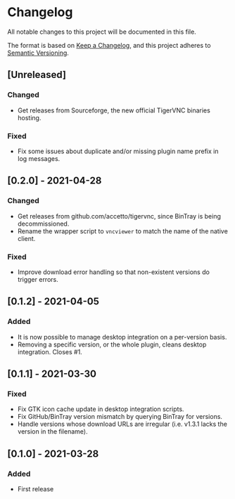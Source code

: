 # Changelog

All notable changes to this project will be documented in this file.

The format is based on [Keep a Changelog](https://keepachangelog.com/en/1.0.0/),
and this project adheres to [Semantic Versioning](https://semver.org/spec/v2.0.0.html).

## [Unreleased]

### Changed

* Get releases from Sourceforge, the new official TigerVNC binaries
  hosting.

### Fixed

* Fix some issues about duplicate and/or missing plugin name prefix in
  log messages.

## [0.2.0] - 2021-04-28

### Changed

* Get releases from github.com/accetto/tigervnc, since BinTray is being
  decommissioned.
* Rename the wrapper script to `vncviewer` to match the name of the native
  client.

### Fixed

* Improve download error handling so that non-existent versions do
  trigger errors.

## [0.1.2] - 2021-04-05

### Added

* It is now possible to manage desktop integration on a per-version
  basis.
* Removing a specific version, or the whole plugin, cleans desktop
  integration. Closes #1.

## [0.1.1] - 2021-03-30

### Fixed

* Fix GTK icon cache update in desktop integration scripts.
* Fix GitHub/BinTray version mismatch by querying BinTray for versions.
* Handle versions whose download URLs are irregular (i.e. v1.3.1 lacks
  the version in the filename).

## [0.1.0] - 2021-03-28

### Added

* First release

<!-- vi: set tw=72 et sw=2 fo=tcroqan autoindent: -->
